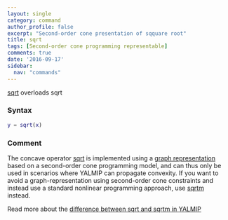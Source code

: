 ```yaml
---
layout: single
category: command
author_profile: false
excerpt: "Second-order cone presentation of sqquare root"
title: sqrt
tags: [Second-order cone programming representable]
comments: true
date: '2016-09-17'
sidebar:
  nav: "commands"
---
```


[sqrt](/command/sqrt) overloads sqrt

### Syntax
````matlab
y = sqrt(x)
````

### Comment

The concave operator [sqrt](/command/sqrt) is implemented using a [graph representation](/tutorial/nonlinearoperatorsgraphs) based on a second-order cone programming model, and can thus only be used in scenarios where YALMIP can propagate convexity. If you want to avoid a graph-representation using second-order cone constraints and instead use a standard nonlinear programming approach, use [sqrtm](/command/sqrtm) instead. 

Read more about the [difference between sqrt and sqrtm in YALMIP](/squareroots)
